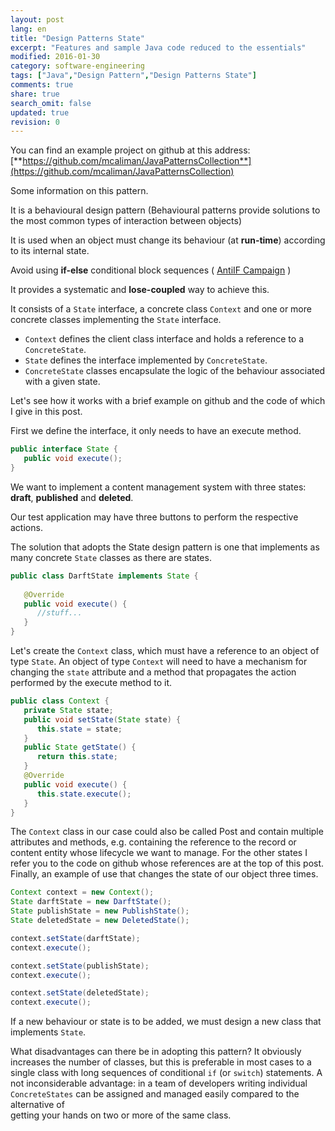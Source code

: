 ```yaml
---
layout: post
lang: en
title: "Design Patterns State"
excerpt: "Features and sample Java code reduced to the essentials"
modified: 2016-01-30
category: software-engineering
tags: ["Java","Design Pattern","Design Patterns State"]
comments: true
share: true
search_omit: false
updated: true
revision: 0
---
```


You can find an example project on github at this address:
[**https://github.com/mcaliman/JavaPatternsCollection**](https://github.com/mcaliman/JavaPatternsCollection)

Some information on this pattern.

It is a behavioural design pattern (Behavioural patterns provide solutions to the most common 
types of interaction between objects)

It is used when an object must change its behaviour (at **run-time**) according to its internal state.

Avoid using **if-else** conditional block sequences ( [AntiIF Campaign](http://antiifcampaign.com/) )

It provides a systematic and **lose-coupled** way to achieve this.

It consists of a `State` interface, a concrete class `Context` and one or more concrete classes implementing 
the `State` interface.

* `Context` defines the client class interface and holds a reference to a `ConcreteState`.
* `State` defines the interface implemented by `ConcreteState`.
* `ConcreteState` classes encapsulate the logic of the behaviour associated with a given state.

Let's see how it works with a brief example on github
and the code of which I give in this post. 

First we define the interface, it only needs to have an execute method.

```java
public interface State {
   public void execute();
}
```
We want to implement a content management system with three states: **draft**, **published** and **deleted**. 

Our test application may have three buttons to perform the respective actions.

The solution that adopts the State design pattern is one that implements as many concrete `State` classes 
as there are states.

```java
public class DarftState implements State {
   
   @Override
   public void execute() {        
      //stuff...
   }
}
```

Let's create the `Context` class, which must have a reference to an object of type `State`. 
An object of type `Context` will need to have a mechanism for changing the `state` attribute and 
a method that propagates the action performed by the execute method to it.

```java
public class Context {
   private State state;
   public void setState(State state) {
      this.state = state;
   }
   public State getState() {
      return this.state;
   }
   @Override
   public void execute() {
      this.state.execute();
   }
}
```

The `Context` class in our case could also be called Post and contain multiple attributes and methods, 
e.g. containing the reference to the record or content entity whose lifecycle we want to manage.
For the other states I refer you to the code on github whose references are at the top of this post.
Finally, an example of use that changes the state of our object three times.

```java
Context context = new Context();
State darftState = new DarftState();
State publishState = new PublishState();
State deletedState = new DeletedState();

context.setState(darftState);
context.execute();

context.setState(publishState);
context.execute();

context.setState(deletedState);
context.execute();
```
If a new behaviour or state is to be added, we must design a 
new class that implements `State`.

What disadvantages can there be in adopting this pattern? 
It obviously increases the number of classes, but this is preferable in most cases
to a single class with long sequences of conditional `if` (or `switch`) statements. 
A not inconsiderable advantage: in a team of developers
writing individual `ConcreteStates` can be assigned and managed easily compared to the alternative of  
getting your hands on two or more of the same class.